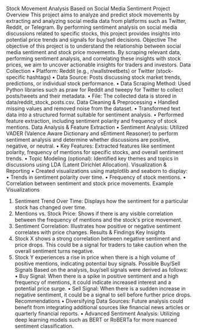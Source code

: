 Stock Movement Analysis Based on Social Media Sentiment
Project Overview
This project aims to analyze and predict stock movements by extracting and analyzing social media data from platforms such as Twitter, Reddit, or Telegram. By performing sentiment analysis on social media discussions related to specific stocks, this project provides insights into potential price trends and signals for buy/sell decisions.
Objective
The objective of this project is to understand the relationship between social media sentiment and stock price movements. By scraping relevant data, performing sentiment analysis, and correlating these insights with stock prices, we aim to uncover actionable insights for traders and investors.
Data Collection
•	Platform: Reddit (e.g., r/wallstreetbets) or Twitter (stock-specific hashtags)
•	Data Source: Posts discussing stock market trends, predictions, or individual stock performance.
•	Data Scraping Method: Used Python libraries such as praw for Reddit and tweepy for Twitter to collect posts/tweets and their metadata.
•	File: The collected data is stored in data/reddit_stock_posts.csv.
Data Cleaning & Preprocessing
•	Handled missing values and removed noise from the dataset.
•	Transformed text data into a structured format suitable for sentiment analysis.
•	Performed feature extraction, including sentiment polarity and frequency of stock mentions.
Data Analysis & Feature Extraction
•	Sentiment Analysis: Utilized VADER (Valence Aware Dictionary and sEntiment Reasoner) to perform sentiment analysis and determine whether discussions are positive, negative, or neutral.
•	Key Features: Extracted features like sentiment polarity, frequency of mentions for specific stocks, and overall sentiment trends.
•	Topic Modeling (optional): Identified key themes and topics in discussions using LDA (Latent Dirichlet Allocation).
Visualization & Reporting
•	Created visualizations using matplotlib and seaborn to display:
•	Trends in sentiment polarity over time.
•	Frequency of stock mentions.
•	Correlation between sentiment and stock price movements.
Example Visualizations
1.	Sentiment Trend Over Time: Displays how the sentiment for a particular stock has changed over time.
2.	Mentions vs. Stock Price: Shows if there is any visible correlation between the frequency of mentions and the stock's price movement.
3.	Sentiment Correlation: Illustrates how positive or negative sentiment correlates with price changes.
Results & Findings
Key Insights
1.	Stock X shows a strong correlation between negative sentiment and price drops. This could be a signal for traders to take caution when the overall sentiment turns negative.
2.	Stock Y experiences a rise in price when there is a high volume of positive mentions, indicating potential buy signals.
Possible Buy/Sell Signals
Based on the analysis, buy/sell signals were derived as follows:
•	Buy Signal: When there is a spike in positive sentiment and a high frequency of mentions, it could indicate increased interest and a potential price surge.
•	Sell Signal: When there is a sudden increase in negative sentiment, it could be a signal to sell before further price drops.
Recommendations
•	Diversifying Data Sources: Future analysis could benefit from integrating additional sources like financial news articles or quarterly financial reports.
•	Advanced Sentiment Analysis: Utilizing deep learning models such as BERT or RoBERTa for more nuanced sentiment classification.


